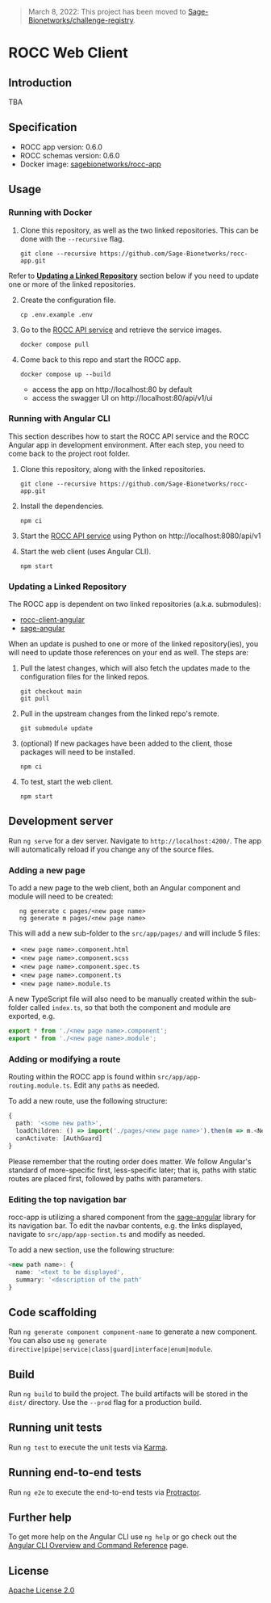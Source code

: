 > March 8, 2022: This project has been moved to [Sage-Bionetworks/challenge-registry](https://github.com/Sage-Bionetworks/challenge-registry).

# ROCC Web Client

## Introduction

TBA

## Specification

- ROCC app version: 0.6.0
- ROCC schemas version: 0.6.0
- Docker image: [sagebionetworks/rocc-app]

## Usage

### Running with Docker

1. Clone this repository, as well as the two linked repositories.  This can be
done with the `--recursive` flag.

       git clone --recursive https://github.com/Sage-Bionetworks/rocc-app.git

Refer to **[Updating a Linked Repository]** section below if you need to update one
or more of the linked repositories.

2. Create the configuration file.

       cp .env.example .env

3. Go to the [ROCC API service] and retrieve the service images.

       docker compose pull

4. Come back to this repo and start the ROCC app.

       docker compose up --build

   - access the app on http://localhost:80 by default
   - access the swagger UI on http://localhost:80/api/v1/ui

### Running with Angular CLI

This section describes how to start the ROCC API service and the ROCC Angular
app in development environment. After each step, you need to come back to the
project root folder.

1. Clone this repository, along with the linked repositories.

       git clone --recursive https://github.com/Sage-Bionetworks/rocc-app.git

2. Install the dependencies.

       npm ci

3. Start the [ROCC API service] using Python on http://localhost:8080/api/v1

4. Start the web client (uses Angular CLI).

       npm start

### Updating a Linked Repository

The ROCC app is dependent on two linked repositories (a.k.a. submodules):

* [rocc-client-angular]
* [sage-angular]

When an update is pushed to one or more of the linked repository(ies), you
will need to update those references on your end as well. The steps are:

1. Pull the latest changes, which will also fetch the updates made to the
configuration files for the linked repos.

       git checkout main
       git pull

2. Pull in the upstream changes from the linked repo's remote.

       git submodule update

3. (optional) If new packages have been added to the client, those packages
will need to be installed.

       npm ci

4. To test, start the web client.

       npm start

## Development server

Run `ng serve` for a dev server. Navigate to `http://localhost:4200/`. The app
will automatically reload if you change any of the source files.

### Adding a new page

To add a new page to the web client, both an Angular component and module will
need to be created:

       ng generate c pages/<new page name>
       ng generate m pages/<new page name>

This will add a new sub-folder to the `src/app/pages/` and will include 5 files:

* `<new page name>.component.html`
* `<new page name>.component.scss`
* `<new page name>.component.spec.ts`
* `<new page name>.component.ts`
* `<new page name>.module.ts`

A new TypeScript file will also need to be manually created within the sub-folder
called `index.ts`, so that both the component and module are exported, e.g.

```typescript
export * from './<new page name>.component';
export * from './<new page name>.module';
```

### Adding or modifying a route

Routing within the ROCC app is found within `src/app/app-routing.module.ts`. Edit
any `path`s as needed.

To add a new route, use the following structure:

```typescript
{
  path: '<some new path>',
  loadChildren: () => import('./pages/<new page name>').then(m => m.<NewPageName>),
  canActivate: [AuthGuard]
}
```

Please remember that the routing order does matter.  We follow Angular's standard
of more-specific first, less-specific later; that is, paths with static routes
are placed first, followed by paths with parameters.

### Editing the top navigation bar

rocc-app is utilizing a shared component from the [sage-angular] library for
its navigation bar. To edit the navbar contents, e.g. the links displayed, navigate
to `src/app/app-section.ts` and modify as needed.

To add a new section, use the following structure:

```typescript
<new path name>: {
  name: '<text to be displayed',
  summary: '<description of the path'
}
```


## Code scaffolding

Run `ng generate component component-name` to generate a new component. You can
also use `ng generate directive|pipe|service|class|guard|interface|enum|module`.

## Build

Run `ng build` to build the project. The build artifacts will be stored in the
`dist/` directory. Use the `--prod` flag for a production build.

## Running unit tests

Run `ng test` to execute the unit tests via [Karma](https://karma-runner.github.io).

## Running end-to-end tests

Run `ng e2e` to execute the end-to-end tests via [Protractor](http://www.protractortest.org/).

## Further help

To get more help on the Angular CLI use `ng help` or go check out the
[Angular CLI Overview and Command Reference](https://angular.io/cli) page.

## License

[Apache License 2.0]

<!-- Links -->

[Updating a Linked Repository]: #updating-a-linked-repository
[rocc-client-angular]: https://github.com/Sage-Bionetworks/rocc-client-angular
[sage-angular]: https://github.com/Sage-Bionetworks/sage-angular
[ROCC API service]: https://github.com/Sage-Bionetworks/rocc-service
[Apache License 2.0]: https://github.com/Sage-Bionetworks/rocc-app/blob/develop/LICENSE
[sagebionetworks/rocc-app]: https://hub.docker.com/repository/docker/sagebionetworks/rocc-app
